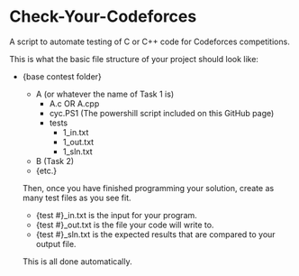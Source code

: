 # Check-Your-Codeforces
A script to automate testing of C or C++ code for Codeforces competitions.


This is what the basic file structure of your project should look like:

- {base contest folder}
  - A (or whatever the name of Task 1 is)
    - A.c OR A.cpp
    - cyc.PS1 (The powershill script included on this GitHub page)
    - tests
      - 1_in.txt
      - 1_out.txt
      - 1_sln.txt
  - B (Task 2)
  - {etc.}
  
  
  Then, once you have finished programming your solution, create as many test files as you see fit. 
  - {test #}\_in.txt is the input for your program.
  - {test #}\_out.txt is the file your code will write to.
  - {test #}\_sln.txt is the expected results that are compared to your output file.
  
  This is all done automatically.
